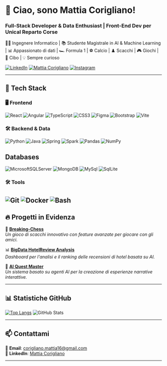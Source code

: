 # 👋 Ciao, sono Mattia Corigliano!  
### **Full-Stack Developer & Data Enthusiast | Front-End Dev per Unical Reparto Corse**  
👨‍💻 Ingegnere Informatico | 📚 Studente Magistrale in AI & Machine Learning | 📊 Appassionato di dati | 🏎️ Formula 1 | ⚽ Calcio | ♟️ Scacchi | 🎮 Giochi | 🍕 Cibo | 💡 Sempre curioso  

[![LinkedIn](https://img.shields.io/badge/LinkedIn-Mattia%20Corigliano-0A66C2?style=for-the-badge&logo=linkedin&logoColor=white)](https://www.linkedin.com/in/mattia-corigliano-3421a426a)
[![Mattia Corigliano](https://img.shields.io/badge/Mattia%20Corigliano-000000?style=for-the-badge&logo=x&logoColor=white)](https://twitter.com/sick_mazin) [![Instagram](https://img.shields.io/badge/Instagram-E4405F?style=for-the-badge&logo=instagram&logoColor=white)](https://www.instagram.com/mattiaa.corigliano/)  

---

## **🚀 Tech Stack**  

### **🖥️ Frontend**  
![React](https://img.shields.io/badge/-React-20232A?style=for-the-badge&logo=react) ![Angular](https://img.shields.io/badge/-Angular-DD0031?style=for-the-badge&logo=angular&logoColor=white)  ![TypeScript](https://img.shields.io/badge/-TypeScript-3178C6?style=for-the-badge&logo=typescript&logoColor=white)  ![CSS3](https://img.shields.io/badge/-CSS3-1572B6?style=for-the-badge&logo=css3&logoColor=white)  ![Figma](https://img.shields.io/badge/-Figma-F24E1E?style=for-the-badge&logo=figma&logoColor=white)  ![Bootstrap](https://img.shields.io/badge/Bootstrap-563D7C?style=for-the-badge&logo=bootstrap&logoColor=white) ![Vite](https://img.shields.io/badge/vite-%23646CFF.svg?style=for-the-badge&logo=vite&logoColor=white)

### **🛠 Backend & Data**  
![Python](https://img.shields.io/badge/-Python-3776AB?style=for-the-badge&logo=python&logoColor=white)  ![Java](https://img.shields.io/badge/-Java-007396?style=for-the-badge&logo=java&logoColor=white)  ![Spring](https://img.shields.io/badge/-Spring-6DB33F?style=for-the-badge&logo=spring&logoColor=white)  ![Spark](https://img.shields.io/badge/Apache_Spark-FFFFFF?style=for-the-badge&logo=apachespark&logoColor=#E35A16) ![Pandas](https://img.shields.io/badge/-Pandas-150458?style=for-the-badge&logo=pandas)  ![NumPy](https://img.shields.io/badge/-NumPy-013243?style=for-the-badge&logo=numpy)  

## Databases

![MicrosoftSQLServer](https://img.shields.io/badge/Microsoft%20SQL%20Server-CC2927?style=for-the-badge&logo=microsoft%20sql%20server&logoColor=white) 
![MongoDB](https://img.shields.io/badge/MongoDB-%234ea94b.svg?style=for-the-badge&logo=mongodb&logoColor=white) 
![MySql](https://img.shields.io/badge/MySQL-005C84?style=for-the-badge&logo=mysql&logoColor=white)
![SqlLite](https://img.shields.io/badge/Sqlite-003B57?style=for-the-badge&logo=sqlite&logoColor=white)

### **🛠 Tools**  
![Git](https://img.shields.io/badge/-Git-F05032?style=for-the-badge&logo=git&logoColor=white) ![Docker](https://img.shields.io/badge/-Docker-2496ED?style=for-the-badge&logo=docker&logoColor=white) ![Bash](https://img.shields.io/badge/GNU%20Bash-4EAA25?style=for-the-badge&logo=GNU%20Bash&logoColor=white)
---  

## **🔥 Progetti in Evidenza**  

🚀 **[Breaking-Chess](https://github.com/sickmazin/Breaking-Chess)**  
_Un gioco di scacchi innovativo con feature avanzate per giocare con gli amici._  

📊 **[BigData HotelReview Analysis](https://github.com/sickmazin/BigData_HotelReview_Analysis)**  
_Dashboard per l'analisi e il ranking delle recensioni di hotel basata su AI._  

🧠 **[AI Quest Master](https://github.com/sickmazin/AI-Project-Quest-Master)**  
_Un sistema basato su agenti AI per la creazione di esperienze narrative interattive._  


---

## **📊 Statistiche GitHub**  
[![Top Langs](https://github-readme-stats.vercel.app/api/top-langs/?username=sickmazin&layout=compact&theme=tokyonight)](https://github.com/sickmazin)  ![GitHub Stats](https://github-readme-stats.vercel.app/api?username=sickmazin&show_icons=true&theme=tokyonight)  

---  

## **📫 Contattami**  
📧 **Email**: [corigliano.mattia16@gmail.com](mailto:corigliano.mattia16@gmail.com)  
🔗 **LinkedIn**: [Mattia Corigliano](https://www.linkedin.com/in/mattia-corigliano-3421a426a)  

---

